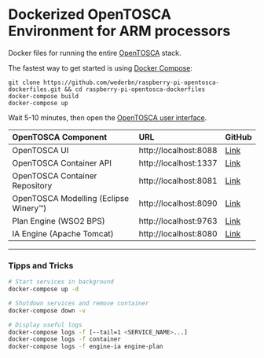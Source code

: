 # Dockerized OpenTOSCA Environment for ARM processors

Docker files for running the entire [OpenTOSCA](https://github.com/OpenTOSCA) stack.

The fastest way to get started is using [Docker Compose](https://docs.docker.com/compose/):

    git clone https://github.com/wederbn/raspberry-pi-opentosca-dockerfiles.git && cd raspberry-pi-opentosca-dockerfiles
    docker-compose build
    docker-compose up

Wait 5-10 minutes, then open the [OpenTOSCA user interface](http://localhost:8080/opentosca).

| OpenTOSCA Component | URL | GitHub |
|:------------------- |:--- |:------ |
| OpenTOSCA UI | http://localhost:8088 | [Link](https://github.com/OpenTOSCA/ui) |
| OpenTOSCA Container API | http://localhost:1337 | [Link](https://github.com/OpenTOSCA/container) |
| OpenTOSCA Container Repository | http://localhost:8081 | [Link](https://github.com/OpenTOSCA/winery) |
| OpenTOSCA Modelling (Eclipse Winery™) | http://localhost:8090 | [Link](https://github.com/OpenTOSCA/winery) |
| Plan Engine (WSO2 BPS) | http://localhost:9763 | [Link](https://github.com/OpenTOSCA/engine-plan) |
| IA Engine (Apache Tomcat) | http://localhost:8080 | [Link](https://github.com/OpenTOSCA/engine-ia) |

---

### Tipps and Tricks

```bash
# Start services in background
docker-compose up -d

# Shutdown services and remove container
docker-compose down -v

# Display useful logs
docker-compose logs -f [--tail=1 <SERVICE_NAME>...]
docker-compose logs -f container
docker-compose logs -f engine-ia engine-plan
```
